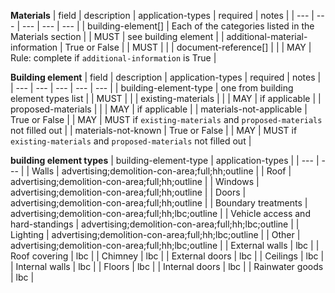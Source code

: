 **Materials**
| field | description | application-types | required | notes |
| --- | --- | --- | --- | --- |
| building-element[] | Each of the categories listed in the Materials section | | MUST | see building element |
| additional-material-information | True or False | | MUST | |
| document-reference[] | | | MAY | Rule: complete if `additional-information` is True |

**Building element**
| field | description | application-types | required | notes |
| --- | --- | --- | --- | --- |
| building-element-type | one from building element types list | | MUST | |
| existing-materials | | | MAY | if applicable |
| proposed-materials | | | MAY | if applicable |
| materials-not-applicable | True or False | | MAY | MUST if `existing-materials` and `proposed-materials` not filled out |
| materials-not-known | True or False | | MAY | MUST if `existing-materials` and `proposed-materials` not filled out |

**building element types**
| building-element-type | application-types |
| --- | --- |
| Walls | advertising;demolition-con-area;full;hh;outline |
| Roof | advertising;demolition-con-area;full;hh;outline |
| Windows | advertising;demolition-con-area;full;hh;outline |
| Doors | advertising;demolition-con-area;full;hh;outline |
| Boundary treatments | advertising;demolition-con-area;full;hh;lbc;outline |
| Vehicle access and hard-standings | advertising;demolition-con-area;full;hh;lbc;outline |
| Lighting | advertising;demolition-con-area;full;hh;lbc;outline |
| Other | advertising;demolition-con-area;full;hh;lbc;outline |
| External walls | lbc |
| Roof covering | lbc |
| Chimney | lbc |
| External doors | lbc |
| Ceilings | lbc |
| Internal walls | lbc |
| Floors | lbc |
| Internal doors | lbc |
| Rainwater goods | lbc |
